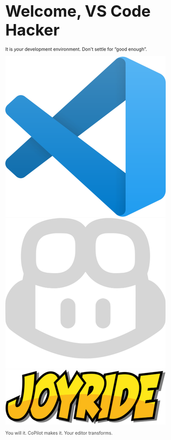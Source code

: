<div class="slide title-slide">
  <div class="responsive-container">
    <div class="row">
      <div class="col-12 center">
        <h1 style="font-size: 3.5em; margin-bottom: 0.3em;">Welcome, VS Code Hacker</h1>
        <p class="subtitle" style="margin-top: 1.6em; margin-bottom: 1em;">It is <em>your</em> development environment. Don't settle for “good enough”.</p>
        <div class="title-logo-row">
            <img src="images/vscode.png" alt="VS Code Logo" />
            <i class="fas fa-plus logo-separator"></i>
            <img src="images/copilot-icon-light.png" alt="GitHub Copilot Logo" />
            <i class="fas fa-plus logo-separator"></i>
            <img src="images/joyride-logo.png" alt="Joyride Logo" />
        </div>
        <p class="subtitle" style="opacity: 0.8;">You will it. CoPilot makes it. Your editor transforms.</p>
      </div>
    </div>
  </div>
</div>